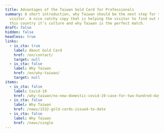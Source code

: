 ```yaml
---
title: Advantages of the Taiwan Gold Card for Professionals
summary: A short introduction, why Taiwan should be the next step for the
  visitor. A nice catchy copy that is helping the visitor to find out more about
  this country it’s culture and why Taiwan is the perfect match.
draft: false
hidden: false
headless: true
links:
  - is_cta: true
    label: About Gold Card
    href: /en/contact/
    target: null
  - is_cta: false
    label: Why Taiwan
    href: /en/why-taiwan/
    target: null
items:
  - is_cta: false
    label: Covid-19
    href: /why-taiwan/no-new-domestic-covid-19-case-for-two-hundred-days-how-do-taiwan-do-it/
  - is_cta: false
    label: Why Taiwan
    href: /news/1532-gold-cards-issued-to-date
  - is_cta: false
    label: Why Taiwan
    href: /news/single
---
```

<!-- This text will never be seen -->